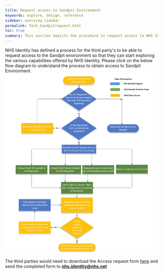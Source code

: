 ```yaml
---
title: Request access to Sandpit Environment
keywords: explore, design, reference
sidebar: overview_sidebar
permalink: Tech_Sandpitrequest.html
toc: true
summary: This section depicts the procedure to request access to NHS Identity's sandpit environment.
---
```

NHS Identity has defined a process for the third party's to be able to request access to the Sandpit environment so that they can start exploring the various capabilities offered by NHS Identity.
Please click on the below flow diagram to understand the process to obtain access to Sandpit Environment.
<a href="images/NHSIdentitySandpitAccessrequestflow.png" target="_blank"><img src="images/NHSIdentitySandpitAccessrequestflow.png"></a>

The third parties would need to download the Access request form [here](docs/SandpitAccessrequestform.docx) and send the completed form to **nhs.identity@nhs.net**
